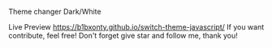 Theme changer Dark/White

Live Preview https://b1bxonty.github.io/switch-theme-javascript/
If you want contribute, feel free!
Don't forget give star and follow me, thank you!
